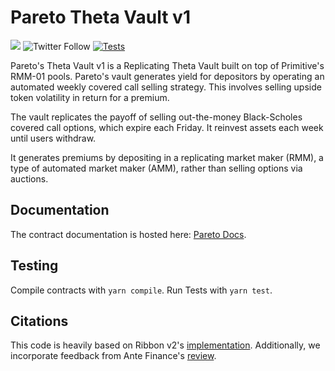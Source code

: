# Pareto Theta Vault v1

[![](https://img.shields.io/github/stars/pareto-xyz/pareto-theta-vault-v1?style=social)](https://img.shields.io/github/stars/pareto-xyz/pareto-theta-vault-v1?style=social)
![Twitter Follow](https://img.shields.io/twitter/follow/Paretoxyz?style=social)
[![Tests](https://github.com/pareto-xyz/pareto-theta-vault-v1/actions/workflows/ci.yaml/badge.svg)](https://github.com/pareto-xyz/pareto-theta-vault-v1/actions/workflows/ci.yaml)

Pareto's Theta Vault v1 is a Replicating Theta Vault built on top of Primitive's RMM-01 pools. Pareto's vault generates yield for depositors by operating an automated weekly covered call selling strategy. This involves selling upside token volatility in return for a premium.

The vault replicates the payoff of selling out-the-money Black-Scholes covered call options, which expire each Friday. It reinvest assets each week until users withdraw. 

It generates premiums by depositing in a replicating market maker (RMM), a type of automated market maker (AMM), rather than selling options via auctions.

## Documentation

The contract documentation is hosted here: [Pareto Docs](https://pareto-labs.gitbook.io/technical/GNswlmo7LarKUIJ2E8ja).

## Testing

Compile contracts with `yarn compile`. Run Tests with `yarn test`.

## Citations

This code is heavily based on Ribbon v2's [implementation](https://github.com/ribbon-finance/ribbon-v2). Additionally, we incorporate feedback from Ante Finance's [review](https://mirror.xyz/antefinance.eth/B7tmf4E20rzoy4ZIMd4n4Xls3vTOwjx0O4ZpYewO6l4).
